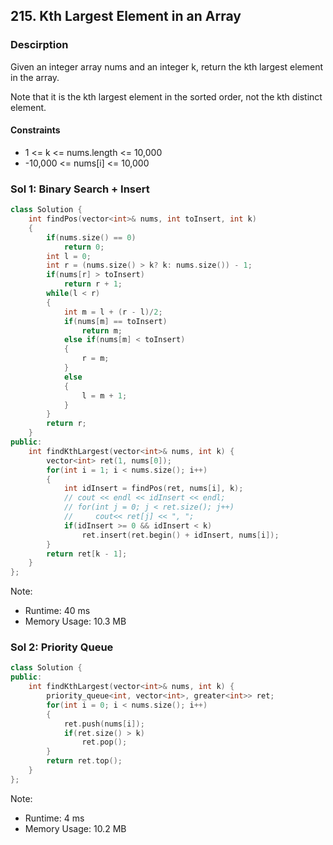 ## 215. Kth Largest Element in an Array

### Descirption 
Given an integer array nums and an integer k, return the kth largest element in the array.

Note that it is the kth largest element in the sorted order, not the kth distinct element.

#### Constraints
- 1 <= k <= nums.length <= 10,000
- -10,000 <= nums[i] <= 10,000

### Sol 1: Binary Search + Insert

```C++
class Solution {
    int findPos(vector<int>& nums, int toInsert, int k)
    {
        if(nums.size() == 0)
            return 0;
        int l = 0;
        int r = (nums.size() > k? k: nums.size()) - 1;
        if(nums[r] > toInsert)
            return r + 1;
        while(l < r)
        {
            int m = l + (r - l)/2;
            if(nums[m] == toInsert)
                return m;
            else if(nums[m] < toInsert)
            {
                r = m;
            }
            else
            {
                l = m + 1;
            }
        }
        return r;
    }
public:
    int findKthLargest(vector<int>& nums, int k) {
        vector<int> ret(1, nums[0]);
        for(int i = 1; i < nums.size(); i++)
        {
            int idInsert = findPos(ret, nums[i], k);
            // cout << endl << idInsert << endl;
            // for(int j = 0; j < ret.size(); j++)
            //     cout<< ret[j] << ", ";
            if(idInsert >= 0 && idInsert < k)
                ret.insert(ret.begin() + idInsert, nums[i]);
        }
        return ret[k - 1];
    }
};
```
Note:
- Runtime: 40 ms
- Memory Usage: 10.3 MB

### Sol 2: Priority Queue

```C++
class Solution {
public:
    int findKthLargest(vector<int>& nums, int k) {
        priority_queue<int, vector<int>, greater<int>> ret;
        for(int i = 0; i < nums.size(); i++)
        {
            ret.push(nums[i]);
            if(ret.size() > k)
                ret.pop();            
        }
        return ret.top();
    }
};
```
Note:
- Runtime: 4 ms
- Memory Usage: 10.2 MB
